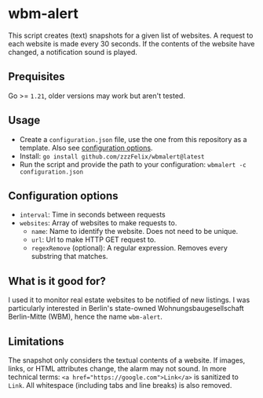 # wbm-alert
This script creates (text) snapshots for a given list of websites. A request to each website is made every 30 seconds. If the contents of the website have changed, a notification sound is played.

## Prequisites
Go >= `1.21`, older versions may work but aren't tested.

## Usage
- Create a `configuration.json` file, use the one from this repository as a template. Also see [configuration options](#configuration-options).
- Install: `go install github.com/zzzFelix/wbmalert@latest`
- Run the script and provide the path to your configuration: `wbmalert -c configuration.json`

## Configuration options
- `interval`: Time in seconds between requests
- `websites`: Array of websites to make requests to.
    - `name`: Name to identify the website. Does not need to be unique.
    - `url`: Url to make HTTP GET request to.
    - `regexRemove` (optional): A regular expression. Removes every substring that matches.

## What is it good for?
I used it to monitor real estate websites to be notified of new listings. I was particularly interested in Berlin's state-owned Wohnungsbaugesellschaft Berlin-Mitte (WBM), hence the name `wbm-alert`.

## Limitations
The snapshot only considers the textual contents of a website. If images, links, or HTML attributes change, the alarm may not sound. In more technical terms: `<a href="https://google.com">Link</a>` is sanitized to `Link`. All whitespace (including tabs and line breaks) is also removed.

